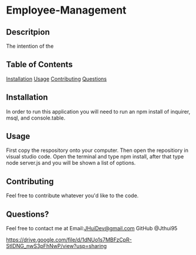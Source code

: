 # Employee-Management

## Descritpion
The intention of the 

## Table of Contents
[Installation](#Installation) 
[Usage](#Usage)
[Contributing](#Contributing)
[Questions](#Questions)

## Installation
In order to run this application you will need to run an npm install of inquirer, msql, and console.table.

## Usage
First copy the respository onto your computer. Then open the repositiory in visual studio code. Open the terminal and type npm install, after that type node server.js and you will be shown a list of options. 


## Contributing
Feel free to contribute whatever you'd like to the code.

## Questions?
Feel free to contact me at 
Email:JHuiDev@gmail.com
GitHub @Jthui95

https://drive.google.com/file/d/1dNUo1s7MBFzCpR-StIDNG_nwS3pFhNwP/view?usp=sharing